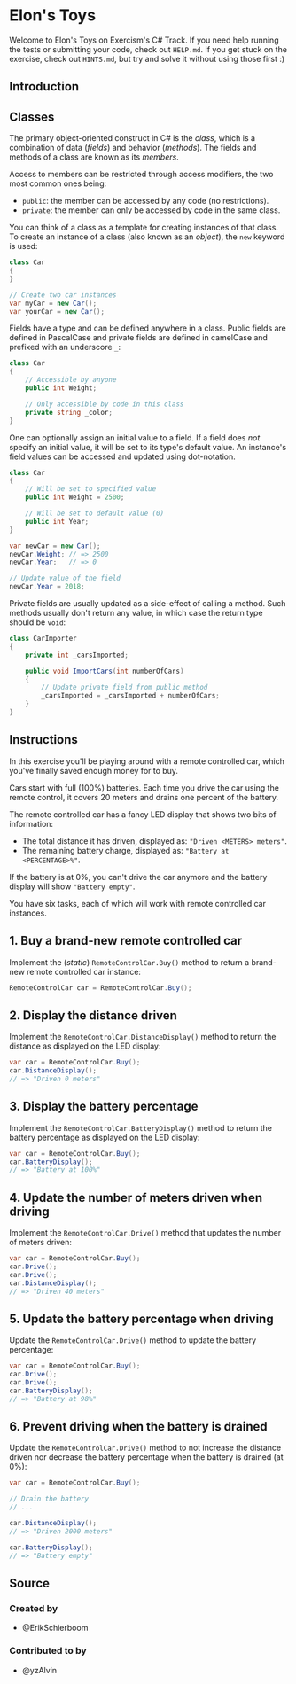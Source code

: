 # Elon's Toys

Welcome to Elon's Toys on Exercism's C# Track.
If you need help running the tests or submitting your code, check out `HELP.md`.
If you get stuck on the exercise, check out `HINTS.md`, but try and solve it without using those first :)

## Introduction

## Classes

The primary object-oriented construct in C# is the _class_, which is a combination of data (_fields_) and behavior (_methods_). The fields and methods of a class are known as its _members_.

Access to members can be restricted through access modifiers, the two most common ones being:

- `public`: the member can be accessed by any code (no restrictions).
- `private`: the member can only be accessed by code in the same class.

You can think of a class as a template for creating instances of that class. To create an instance of a class (also known as an _object_), the `new` keyword is used:

```csharp
class Car
{
}

// Create two car instances
var myCar = new Car();
var yourCar = new Car();
```

Fields have a type and can be defined anywhere in a class.
Public fields are defined in PascalCase and private fields are defined in camelCase and prefixed with an underscore `_`:

```csharp
class Car
{
    // Accessible by anyone
    public int Weight;

    // Only accessible by code in this class
    private string _color;
}
```

One can optionally assign an initial value to a field. If a field does _not_ specify an initial value, it will be set to its type's default value. An instance's field values can be accessed and updated using dot-notation.

```csharp
class Car
{
    // Will be set to specified value
    public int Weight = 2500;

    // Will be set to default value (0)
    public int Year;
}

var newCar = new Car();
newCar.Weight; // => 2500
newCar.Year;   // => 0

// Update value of the field
newCar.Year = 2018;
```

Private fields are usually updated as a side-effect of calling a method. Such methods usually don't return any value, in which case the return type should be `void`:

```csharp
class CarImporter
{
    private int _carsImported;

    public void ImportCars(int numberOfCars)
    {
        // Update private field from public method
        _carsImported = _carsImported + numberOfCars;
    }
}
```

## Instructions

In this exercise you'll be playing around with a remote controlled car, which you've finally saved enough money for to buy.

Cars start with full (100%) batteries. Each time you drive the car using the remote control, it covers 20 meters and drains one percent of the battery.

The remote controlled car has a fancy LED display that shows two bits of information:

- The total distance it has driven, displayed as: `"Driven <METERS> meters"`.
- The remaining battery charge, displayed as: `"Battery at <PERCENTAGE>%"`.

If the battery is at 0%, you can't drive the car anymore and the battery display will show `"Battery empty"`.

You have six tasks, each of which will work with remote controlled car instances.

## 1. Buy a brand-new remote controlled car

Implement the (_static_) `RemoteControlCar.Buy()` method to return a brand-new remote controlled car instance:

```csharp
RemoteControlCar car = RemoteControlCar.Buy();
```

## 2. Display the distance driven

Implement the `RemoteControlCar.DistanceDisplay()` method to return the distance as displayed on the LED display:

```csharp
var car = RemoteControlCar.Buy();
car.DistanceDisplay();
// => "Driven 0 meters"
```

## 3. Display the battery percentage

Implement the `RemoteControlCar.BatteryDisplay()` method to return the battery percentage as displayed on the LED display:

```csharp
var car = RemoteControlCar.Buy();
car.BatteryDisplay();
// => "Battery at 100%"
```

## 4. Update the number of meters driven when driving

Implement the `RemoteControlCar.Drive()` method that updates the number of meters driven:

```csharp
var car = RemoteControlCar.Buy();
car.Drive();
car.Drive();
car.DistanceDisplay();
// => "Driven 40 meters"
```

## 5. Update the battery percentage when driving

Update the `RemoteControlCar.Drive()` method to update the battery percentage:

```csharp
var car = RemoteControlCar.Buy();
car.Drive();
car.Drive();
car.BatteryDisplay();
// => "Battery at 98%"
```

## 6. Prevent driving when the battery is drained

Update the `RemoteControlCar.Drive()` method to not increase the distance driven nor decrease the battery percentage when the battery is drained (at 0%):

```csharp
var car = RemoteControlCar.Buy();

// Drain the battery
// ...

car.DistanceDisplay();
// => "Driven 2000 meters"

car.BatteryDisplay();
// => "Battery empty"
```

## Source

### Created by

- @ErikSchierboom

### Contributed to by

- @yzAlvin